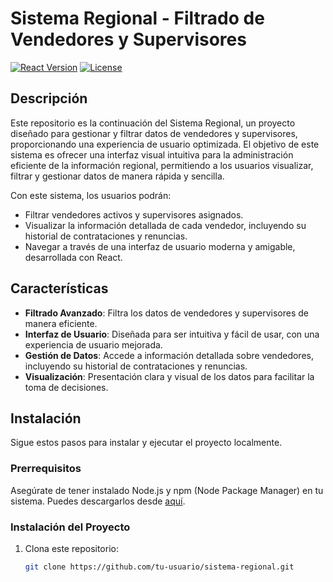 # Sistema Regional - Filtrado de Vendedores y Supervisores

[![React Version](https://img.shields.io/badge/React-18.0.0-blue.svg)](https://reactjs.org/)
[![License](https://img.shields.io/badge/license-MIT-green.svg)](https://opensource.org/licenses/MIT)

## Descripción

Este repositorio es la continuación del Sistema Regional, un proyecto diseñado para gestionar y filtrar datos de vendedores y supervisores, proporcionando una experiencia de usuario optimizada. El objetivo de este sistema es ofrecer una interfaz visual intuitiva para la administración eficiente de la información regional, permitiendo a los usuarios visualizar, filtrar y gestionar datos de manera rápida y sencilla.

Con este sistema, los usuarios podrán:

- Filtrar vendedores activos y supervisores asignados.
- Visualizar la información detallada de cada vendedor, incluyendo su historial de contrataciones y renuncias.
- Navegar a través de una interfaz de usuario moderna y amigable, desarrollada con React.

## Características

- **Filtrado Avanzado**: Filtra los datos de vendedores y supervisores de manera eficiente.
- **Interfaz de Usuario**: Diseñada para ser intuitiva y fácil de usar, con una experiencia de usuario mejorada.
- **Gestión de Datos**: Accede a información detallada sobre vendedores, incluyendo su historial de contrataciones y renuncias.
- **Visualización**: Presentación clara y visual de los datos para facilitar la toma de decisiones.

## Instalación

Sigue estos pasos para instalar y ejecutar el proyecto localmente.

### Prerrequisitos

Asegúrate de tener instalado Node.js y npm (Node Package Manager) en tu sistema. Puedes descargarlos desde [aquí](https://nodejs.org/).

### Instalación del Proyecto

1. Clona este repositorio:
   ```bash
   git clone https://github.com/tu-usuario/sistema-regional.git

